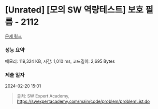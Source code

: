 # [Unrated] [모의 SW 역량테스트] 보호 필름 - 2112 

[문제 링크](https://swexpertacademy.com/main/code/problem/problemDetail.do?contestProbId=AV5V1SYKAaUDFAWu) 

### 성능 요약

메모리: 119,324 KB, 시간: 1,010 ms, 코드길이: 2,695 Bytes

### 제출 일자

2024-02-20 15:01



> 출처: SW Expert Academy, https://swexpertacademy.com/main/code/problem/problemList.do